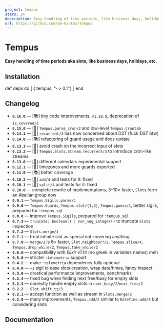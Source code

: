 ```yaml
---
project: tempus
stars: 24
description: Easy handling of time periods, like business days, holidays, etc.
url: https://github.com/am-kantox/tempus
---
```


Tempus          
================

**Easy handling of time periods aka slots, like business days, holidays, etc.**

Installation
------------

def deps do
  \[
    {:tempus, "~> 0.1"}
  \]
end

Changelog
---------

-   **`0.16.0`** — \[:books:\] tiny code improvements, `v1.18.0`, deprecation of `is_covered/2`
-   **`0.15.0`** — \[:tada:\] `Tempus.parse_cron/2` and low-level `Tempus.Crontab`
-   **`0.14.1`** — \[:ant:\] `recurrent/3` has now concerned about DST (fuck DST btw)
-   **`0.14.0`** — \[:books:\] refactoring of guard usage and docs update
-   **`0.13.3`** — \[:ant:\] avoid crash on the incorrect input of slots
-   **`0.13.2`** — \[:tada:\] `Tempus.Slots.Stream.recurrent/3` to introduce cron-like streams
-   **`0.13.0`** — \[:tada:\] different calendars experimental support
-   **`0.12.1`** — \[:tada:\] timezones and more guards exported
-   **`0.11.0`** — \[:books:\] better coverage
-   **`0.10.2`** — \[:ant:\] `add/4` and tests for it: fixed
-   **`0.10.1`** — \[:ant:\] `split/4` and tests for it: fixed
-   **`0.10.0`** — complete rewrite of implementations, 3–10× faster, `Slots` form an Abelian group now
-   **`0.9.1`** — `Tempus.Sigils.parse/1`
-   **`0.9.0`** — `Tempus.Guards`, `Tempus.slot/{1,2}`, `Tempus.guess/1`, better sigils, prepared for `:tempus_sql`
-   **`0.8.0`** — improve `Tempus.Sigils`, prepared for `:tempus_sql`
-   **`0.7.3`** — `truncate: boolean() | non_neg_integer()` to truncate `Slots` inspection
-   **`0.7.2`** — `Slots.merge/1`
-   **`0.7.1`** — treat infinite slot as special not-covering anything
-   **`0.7.0`** — `merge/2` is 6× faster, `Slot.neighbour?/2`, `Tempus.slice/4`, `Tempus.drop_while/2`, `Tempus.take_while/2`
-   **`0.6.0`** — compatibility with _Elixir v1.14_ (no greek in variables names) meh
-   **`0.5.0`** — stricter `:telemetria` support
-   **`0.4.2`** — make `:telemetria` dependency fully optional
-   **`0.4.0`** — `~I` sigil to ease slots creation, wrap date/times, fancy inspect
-   **`0.3.0`** — drastical performance improvements, benchmarks
-   **`0.2.4`** — fixed bug when finding next free/busy for empty slots
-   **`0.2.3`** — correctly handle empty slots in `next_busy/2`/`next_free/2`
-   **`0.2.2`** — `Slot.shift_tz/3`
-   **`0.2.1`** — accept function as well as stream in `Slots.merge/2`
-   **`0.2.0`** — many improvements, `Tempus.add/2` similar to `DateTime.add/4` but considering slots

Documentation
-------------
